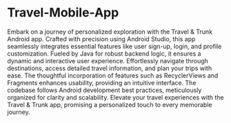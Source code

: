 # Travel-Mobile-App

Embark on a journey of personalized exploration with the Travel & Trunk Android app. Crafted with precision using Android Studio, this app seamlessly integrates essential features like user sign-up, login, and profile customization. Fueled by Java for robust backend logic, it ensures a dynamic and interactive user experience. Effortlessly navigate through destinations, access detailed travel information, and plan your trips with ease. The thoughtful incorporation of features such as RecyclerViews and Fragments enhances usability, providing an intuitive interface. The codebase follows Android development best practices, meticulously organized for clarity and scalability. Elevate your travel experiences with the Travel & Trunk app, promising a personalized touch to every memorable journey.
